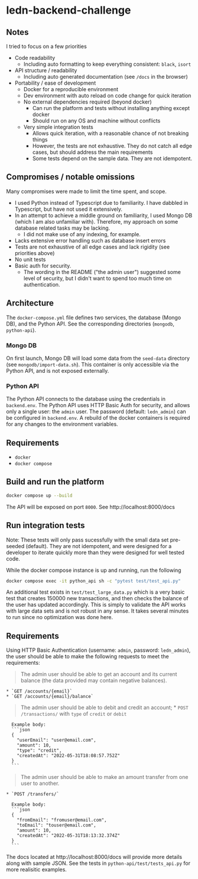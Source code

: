 # ledn-backend-challenge

## Notes

I tried to focus on a few priorities
- Code readability
    - Including auto formatting to keep everything consistent: `black`, `isort`
- API structure / readability
    - Including auto generated documentation (see `/docs` in the browser)
- Portability / ease of development
    - Docker for a reproducible environment
    - Dev environment with auto reload on code change for quick iteration
    - No external dependencies required (beyond docker)
        - Can run the platform and tests without installing anything except docker
        - Should run on any OS and machine without conflicts
    - Very simple integration tests
        - Allows quick iteration, with a reasonable chance of not breaking things
        - However, the tests are not exhaustive. They do not catch all edge cases, but should address the main requirements
        - Some tests depend on the sample data. They are not idempotent.
    
## Compromises / notable omissions

Many compromises were made to limit the time spent, and scope.

- I used Python instead of Typescript due to familiarity. I have dabbled in Typescript, but have not used it extensively.
- In an attempt to achieve a middle ground on familiarity, I used Mongo DB (which I am also unfamiliar with). Therefore, my approach on some database related tasks may be lacking.
    - I did not make use of any indexing, for example.
- Lacks extensive error handling such as database insert errors
- Tests are not exhaustive of all edge cases and lack rigidity (see priorities above)
- No unit tests
- Basic auth for security. 
    - The wording in the README ("the admin user") suggested some level of security, but I didn't want to spend too much time on authentication.

## Architecture

The `docker-compose.yml` file defines two services, the database (Mongo DB), and the Python API. See the corresponding directories (`mongodb`, `python-api`).

### Mongo DB
On first launch, Mongo DB will load some data from the `seed-data` directory (see `mongodb/import-data.sh`). This container is only accessible via the Python API, and is not exposed externally.

### Python API
The Python API connects to the database using the credentials in `backend.env`. The Python API uses HTTP Basic Auth for security, and allows only a single user: the `admin` user. The password (default: `ledn_admin`) can be configured in `backend.env`. A rebuild of the docker containers is required for any changes to the environment variables. 

## Requirements

- `docker`
- `docker compose`

## Build and run the platform

```bash
docker compose up --build
```

The API will be exposed on port `8000`. See http://localhost:8000/docs

## Run integration tests

Note: These tests will only pass sucessfully with the small data set pre-seeded (default). They are not idempotent, and were designed for a developer to iterate quickly more than they were designed for well tested code. 

While the docker compose instance is up and running, run the following

```bash
docker compose exec -it python_api sh -c "pytest test/test_api.py"
```

An additional test exists in `test/test_large_data.py` which is a very basic test that creates 150000 new transactions, and then checks the balance of the user has updated accordingly. This is simply to validate the API works with large data sets and is not robust in any sense. It takes several minutes to run since no optimization was done here.

## Requirements

Using HTTP Basic Authentication (username: `admin`, password: `ledn_admin`), the user should be able to make the following requests to meet the requirements:

> The admin user should be able to get an account and its current balance (the data provided may contain negative balances).

    * `GET /accounts/{email}`
    * `GET /accounts/{email}/balance`

> The admin user should be able to debit and credit an account;
    * `POST /transactions/` with `type` of `credit` or `debit`
      
      Example body: 
      ```json
      {
        "userEmail": "user@email.com",
        "amount": 10,
        "type": "credit",
        "createdAt": "2022-05-31T18:08:57.752Z"
      }
      ```

> The admin user should be able to make an amount transfer from one user to another.

    * `POST /transfers/`

      Example body:
      ```json
      {
        "fromEmail": "fromuser@email.com",
        "toEmail": "touser@email.com",
        "amount": 10,
        "createdAt": "2022-05-31T18:13:32.374Z"
      }
      ```

The docs located at http://localhost:8000/docs will provide more details along with sample JSON. See the tests in `python-api/test/tests_api.py` for more realisitic examples.
